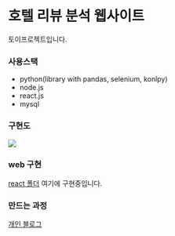 # 호텔 리뷰 분석 웹사이트

토이프로젝트입니다.

### 사용스택

- python(library with pandas, selenium, konlpy)
- node.js
- react.js
- mysql

### 구현도

![](https://images.velog.io/images/taeung/post/e719d8f9-808a-4ea6-b23e-4fcdffdb20a4/Untitled%20Diagram.png)

### web 구현

[react 폴더](https://github.com/Taewoong-H/hotelreview/tree/main/hotel-review)
여기에 구현중입니다.

### 만드는 과정

[개인 블로그](https://velog.io/@taeung/%EB%B9%85%EB%8D%B0%EC%9D%B4%ED%84%B0-%EB%A6%AC%EB%B7%B0-%EB%B6%84%EC%84%9D-%EC%9B%B9-%EB%A7%8C%EB%93%A4%EA%B8%B0%EC%B2%AB-%EC%8B%9C%EC%9E%91)

